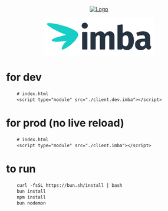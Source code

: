 

<p align="center">
  <a href="https://bun.sh"><img src="https://bun.sh/logo@2x.png" alt="Logo"></a>
</p>

<p align="center">
<a href="https://imba.io" target="_blank">
<img width="300" src="https://github.com/imba/brand/blob/master/imba-web-logo.png"></a>
</p>

# for dev

```
    # index.html
    <script type="module" src="./client.dev.imba"></script>
```

# for prod (no live reload)

```
    # index.html
    <script type="module" src="./client.imba"></script>
```

# to run

```
    curl -fsSL https://bun.sh/install | bash
    bun install
    npm install
    bun nodemon
```
